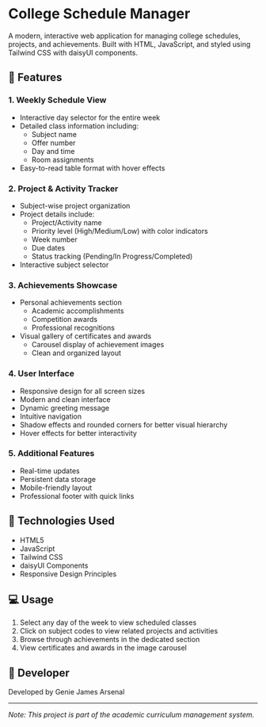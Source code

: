# College Schedule Manager

A modern, interactive web application for managing college schedules, projects, and achievements. Built with HTML, JavaScript, and styled using Tailwind CSS with daisyUI components.

## 🌟 Features

### 1. Weekly Schedule View
- Interactive day selector for the entire week
- Detailed class information including:
  - Subject name
  - Offer number
  - Day and time
  - Room assignments
- Easy-to-read table format with hover effects

### 2. Project & Activity Tracker
- Subject-wise project organization
- Project details include:
  - Project/Activity name
  - Priority level (High/Medium/Low) with color indicators
  - Week number
  - Due dates
  - Status tracking (Pending/In Progress/Completed)
- Interactive subject selector

### 3. Achievements Showcase
- Personal achievements section
  - Academic accomplishments
  - Competition awards
  - Professional recognitions
- Visual gallery of certificates and awards
  - Carousel display of achievement images
  - Clean and organized layout

### 4. User Interface
- Responsive design for all screen sizes
- Modern and clean interface
- Dynamic greeting message
- Intuitive navigation
- Shadow effects and rounded corners for better visual hierarchy
- Hover effects for better interactivity

### 5. Additional Features
- Real-time updates
- Persistent data storage
- Mobile-friendly layout
- Professional footer with quick links

## 🚀 Technologies Used
- HTML5
- JavaScript
- Tailwind CSS
- daisyUI Components
- Responsive Design Principles

## 💻 Usage
1. Select any day of the week to view scheduled classes
2. Click on subject codes to view related projects and activities
3. Browse through achievements in the dedicated section
4. View certificates and awards in the image carousel

## 👤 Developer
Developed by Genie James Arsenal

---
*Note: This project is part of the academic curriculum management system.*